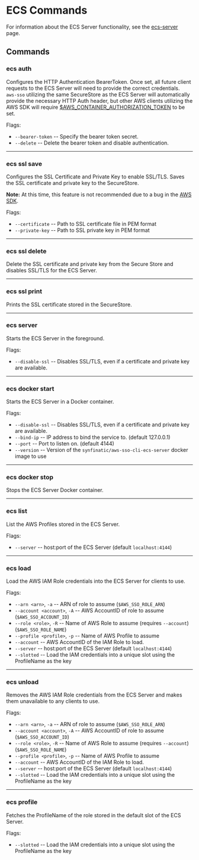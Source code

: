 # ECS Commands

For information about the ECS Server functionality, see the [ecs-server](ecs-server.md) page.

## Commands

### ecs auth

Configures the HTTP Authentication BearerToken.  Once set, all future client
requests to the ECS Server will need to provide the correct credentials.  
`aws-sso` utilizing the same SecureStore as the ECS Server will automatically
provide the necessary HTTP Auth header, but other AWS clients utilizing the
AWS SDK will require [$AWS_CONTAINER_AUTHORIZATION_TOKEN](
https://docs.aws.amazon.com/sdkref/latest/guide/feature-container-credentials.html) to be set.

Flags:

 * `--bearer-token` -- Specify the bearer token secret.
 * `--delete` -- Delete the bearer token and disable authentication.

---

### ecs ssl save

 Configures the SSL Certificate and Private Key to enable SSL/TLS.  Saves the
 SSL certificate and private key to the SecureStore.

 **Note:** At this time, this feature is not recommended due to a bug
 in the [AWS SDK](https://github.com/boto/boto3/issues/4188).

 Flags:

  * `--certificate` -- Path to SSL certificate file in PEM format
  * `--private-key` -- Path to SSL private key in PEM format

---

### ecs ssl delete

Delete the SSL certificate and private key from the Secure Store and disables
SSL/TLS for the ECS Server.

---

### ecs ssl print

Prints the SSL certificate stored in the SecureStore.

---

### ecs server

Starts the ECS Server in the foreground.

Flags:

 * `--disable-ssl` -- Disables SSL/TLS, even if a certificate and private key are available.

---

### ecs docker start

Starts the ECS Server in a Docker container.

Flags:

  * `--disable-ssl` -- Disables SSL/TLS, even if a certificate and private key are available.
  * `--bind-ip` -- IP address to bind the service to.  (default 127.0.0.1)
  * `--port` -- Port to listen on.  (default 4144)
  * `--version` -- Version of the `synfinatic/aws-sso-cli-ecs-server` docker image to use

---

### ecs docker stop

Stops the ECS Server Docker container.

---

### ecs list

List the AWS Profiles stored in the ECS Server.

Flags:

 * `--server` -- host:port of the ECS Server (default `localhost:4144`)

---

### ecs load

Load the AWS IAM Role credentials into the ECS Server for clients to use.

Flags:

 * `--arn <arn>`, `-a` -- ARN of role to assume (`$AWS_SSO_ROLE_ARN`)
 * `--account <account>`, `-A` -- AWS AccountID of role to assume (`$AWS_SSO_ACCOUNT_ID`)
 * `--role <role>`, `-R` -- Name of AWS Role to assume (requires `--account`) (`$AWS_SSO_ROLE_NAME`)
 * `--profile <profile>`, `-p` -- Name of AWS Profile to assume
 * `--account` -- AWS AccountID of the IAM Role to load.
 * `--server` -- host:port of the ECS Server (default `localhost:4144`)
 * `--slotted` -- Load the IAM credentials into a unique slot using the ProfileName as the key

---

### ecs unload

Removes the AWS IAM Role credentials from the ECS Server and makes them unavailable to any clients to use.

Flags:

 * `--arn <arn>`, `-a` -- ARN of role to assume (`$AWS_SSO_ROLE_ARN`)
 * `--account <account>`, `-A` -- AWS AccountID of role to assume (`$AWS_SSO_ACCOUNT_ID`)
 * `--role <role>`, `-R` -- Name of AWS Role to assume (requires `--account`) (`$AWS_SSO_ROLE_NAME`)
 * `--profile <profile>`, `-p` -- Name of AWS Profile to assume
 * `--account` -- AWS AccountID of the IAM Role to load.
 * `--server` -- host:port of the ECS Server (default `localhost:4144`)
 * `--slotted` -- Load the IAM credentials into a unique slot using the ProfileName as the key

---

### ecs profile

Fetches the ProfileName of the role stored in the default slot of the ECS Server.

Flags:

 * `--slotted` -- Load the IAM credentials into a unique slot using the ProfileName as the key
